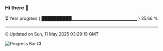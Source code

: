 ### Hi there 👋

⏳ Year progress { ██████████▁▁▁▁▁▁▁▁▁▁▁▁▁▁▁▁▁▁▁▁ } 35.66 %

---

⏰ Updated on Sun, 11 May 2025 03:29:19 GMT

![Progress Bar CI](https://github.com/IshwaranRudhara/GIT-ACTION/workflows/Progress%20Bar%20CI/badge.svg)
